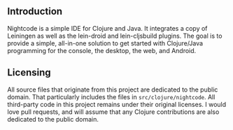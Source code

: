 ## Introduction

Nightcode is a simple IDE for Clojure and Java. It integrates a copy of Leiningen as well as the lein-droid and lein-cljsbuild plugins. The goal is to provide a simple, all-in-one solution to get started with Clojure/Java programming for the console, the desktop, the web, and Android.

## Licensing

All source files that originate from this project are dedicated to the public domain. That particularly includes the files in `src/clojure/nightcode`. All third-party code in this project remains under their original licenses. I would love pull requests, and will assume that any Clojure contributions are also dedicated to the public domain.
